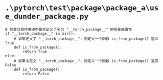 # `.\pytorch\test\package\package_a\use_dunder_package.py`

```
# 检查当前作用域中是否定义了名为 "__torch_package__" 的变量或属性
if "__torch_package__" in dir():
    # 如果定义了 "__torch_package__"，则定义一个函数 is_from_package() 返回 True
    def is_from_package():
        return True
else:
    # 如果未定义 "__torch_package__"，则定义一个函数 is_from_package() 返回 False
    def is_from_package():
        return False
```